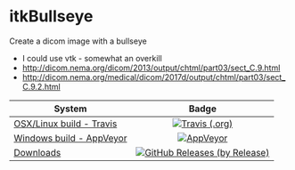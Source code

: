 # itkBullseye
Create a dicom image with a bullseye

* I could use vtk - somewhat an overkill
* http://dicom.nema.org/dicom/2013/output/chtml/part03/sect_C.9.html
* http://dicom.nema.org/medical/dicom/2017d/output/chtml/part03/sect_C.9.2.html

| System   |      Badge      |
|----------|:---------------:|
| [OSX/Linux build - Travis][travis_link]   | [![Travis (.org)][travis_badge]][travis_link]                      |
| [Windows build - AppVeyor][appveyor_link] | [![AppVeyor][appveyor_badge]][appveyor_link]                       |
| [Downloads][downloads_link]               | [![GitHub Releases (by Release)][downloads_badge]][downloads_link] |


[travis_badge]: https://img.shields.io/travis/MRKonrad/itkBullseye/master.svg?style=flat-square
[travis_link]: https://travis-ci.org/MRKonrad/itkBullseye
[appveyor_badge]: https://img.shields.io/appveyor/ci/MRKonrad/itkBullseye/master.svg?style=flat-square
[appveyor_link]: https://ci.appveyor.com/project/MRKonrad/itkBullseye
[codecov_badge]: https://img.shields.io/codecov/c/github/MRKonrad/itkBullseye.svg?style=flat-square
[codecov_link]: https://codecov.io/gh/MRKonrad/itkBullseye
[downloads_link]: https://github.com/MRKonrad/itkBullseye/releases
[downloads_badge]: https://img.shields.io/github/downloads/MRKonrad/itkBullseye/total.svg?style=flat-square